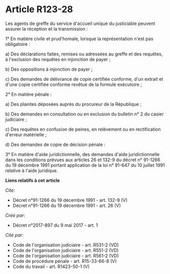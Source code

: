 # Article R123-28

Les agents de greffe du service d'accueil unique du justiciable peuvent assurer la réception et la transmission : 

1° En matière civile et prud'homale, lorsque la représentation n'est pas obligatoire : 

a) Des déclarations faites, remises ou adressées au greffe et des requêtes, à l'exclusion des requêtes en injonction de
payer ; 

b) Des oppositions à injonction de payer ; 

c) Des demandes de délivrance de copie certifiée conforme, d'un extrait et d'une copie certifiée conforme revêtue de la
formule exécutoire ; 

2° En matière pénale : 

a) Des plaintes déposées auprès du procureur de la République ; 

b) Des demandes en consultation ou en exclusion du bulletin n° 2 du casier judiciaire ; 

c) Des requêtes en confusion de peines, en relèvement ou en rectification d'erreur matérielle ; 

d) Des demandes de copie de décision pénale : 

3° En matière d'aide juridictionnelle, des demandes d'aide juridictionnelle dans les conditions prévues aux articles 26 et
132-9 du décret n° 91-1266 du 19 décembre 1991 portant application de la loi n° 91-647 du 10 juillet 1991 relative à l'aide
juridique.

**Liens relatifs à cet article**

_Cite_:

  - Décret n°91-1266 du 19 décembre 1991 - art. 132-9 (V)
  - Décret n°91-1266 du 19 décembre 1991 - art. 26 (V)

_Créé par_:

  - Décret n°2017-897 du 9 mai 2017 - art. 1

_Cité par_:

  - Code de l'organisation judiciaire - art. R531-2 (VD)
  - Code de l'organisation judiciaire - art. R551-2 (VD)
  - Code de l'organisation judiciaire - art. R561-2 (VD)
  - Code de procédure pénale - art. R15-33-66-8 (V)
  - Code du travail - art. R1423-50-1 (V)
